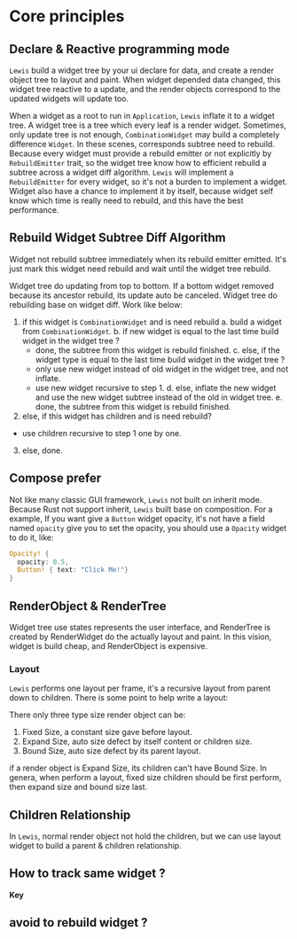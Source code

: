 # Core principles

## Declare & Reactive programming mode

`Lewis` build a widget tree by your ui declare for data, and create a render object tree to layout and paint.
When widget depended data changed, this widget tree reactive to a update, and the render objects correspond to the updated widgets will update too. 

When a widget as a root to run in `Application`, `Lewis` inflate it to a widget tree. A widget tree is a tree which every leaf is a render widget. Sometimes, only update tree is not enough, `CombinationWidget` may build a completely difference `Widget`. In these scenes, corresponds subtree need to rebuild. Because every widget must provide a rebuild emitter or not explicitly by `RebuildEmitter` trait, so the widget tree know how to efficient rebuild a subtree across a widget diff algorithm. `Lewis` will implement a `RebuildEmitter` for every widget, so it's not a burden to implement a widget. Widget also have a chance to implement it by itself, because widget self know which time is really need to rebuild, and this have the best performance. 

## Rebuild Widget Subtree Diff Algorithm

Widget not rebuild subtree immediately when its rebuild emitter emitted. It's just mark this widget need rebuild and wait until the widget tree rebuild. 

Widget tree do updating from top to bottom. If a bottom widget removed because its ancestor rebuild, its update auto be canceled. Widget tree do rebuilding base on widget diff. Work like below:

1. if this widget is `CombinationWidget` and is need rebuild
  a. build a widget from `CombinationWidget`.
  b. if new widget is equal to the last time build widget in the widget tree ?
    * done, the subtree from this widget is rebuild finished.
  c. else, if the widget type is equal to the last time build widget in the widget tree ?
    * only use new widget instead of old widget in the widget tree, and not inflate.
    * use new widget recursive to step 1.
  d. else, inflate the new widget and use the new widget subtree instead of the old in widget tree.
  e. done, the subtree from this widget is rebuild finished.
2. else, if this widget has children and is need rebuild?
  * use children recursive to step 1 one by one.
3. else, done. 

## Compose prefer

Not like many classic GUI framework, `Lewis` not built on inherit mode. Because Rust not support inherit, `Lewis` built base on composition. For a example, If you want give a `Button` widget opacity, it's not have a field named `opacity` give you to set the opacity, you should use a `Opacity` widget to do it, like:

```rust
Opacity! {
  opacity: 0.5,
  Button! { text: "Click Me!"}
}
```

## RenderObject & RenderTree 

Widget tree use states represents the user interface, and RenderTree is created by RenderWidget do the actually layout and paint. In this vision, widget is build cheap, and RenderObject is expensive.

### Layout

`Lewis` performs one layout per frame, it's a recursive layout from parent down to children. There is some point to help write a layout:

There only three type size render object can be:

1. Fixed Size, a constant size gave before layout.
2. Expand Size, auto size defect by itself content or children size.
3. Bound Size, auto size defect by its parent layout.

if a render object is Expand Size, its children can't have Bound Size. In genera, when perform a layout, fixed size children should be first perform, then expand size and bound size last.


## Children Relationship

In `Lewis`, normal render object not hold the children, but we can use layout widget to build a parent & children relationship.

## How to track same widget ?

**Key**

## avoid to rebuild widget ?